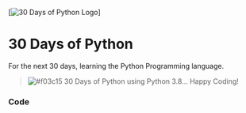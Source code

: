 [![30 Days of Python Logo](https://static.codingforentrepreneurs.com/media/projects/30-days-python-38/images/share/30_Days_of_Python_-_Share.jpg)]
# 30 Days of Python

For the next 30 days, learning the Python Programming language.

> ![#f03c15](https://placehold.it/15/f03c15/000000?text=+) 30 Days of Python using Python 3.8... Happy Coding!



### Code
